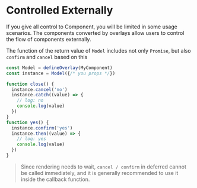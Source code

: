 # Controlled Externally

If you give all control to Component, you will be limited in some usage scenarios. The components converted by overlays allow users to control the flow of components externally.

The function of the return value of `Model` includes not only `Promise`, but also `confirm` and `cancel` based on this

```ts
const Model = defineOverlay(MyComponent)
const instance = Model({/* you props */})

function close() {
  instance.cancel('no')
  instance.catch((value) => {
    // log: no
    console.log(value)
  })
}
function yes() {
  instance.confirm('yes')
  instance.then((value) => {
    // log: yes
    console.log(value)
  })
}
```

> Since rendering needs to wait, `cancel / confirm` in deferred cannot be called immediately, and it is generally recommended to use it inside the callback function.

